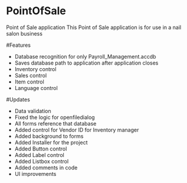 # PointOfSale
Point of Sale application
This Point of Sale application is for use in a nail salon business

#Features
* Database recognition for only Payroll_Management.accdb 
* Saves database path to application after application closes
* Inventory control
* Sales control
* Item control
* Language control

#Updates
* Data validation
* Fixed the logic for openfiledialog
* All forms reference that database
* Added control for Vendor ID for Inventory manager
* Added background to forms
* Added Installer for the project
* Added Button control
* Added Label control
* Added Listbox control
* Added comments in code
* UI improvements
